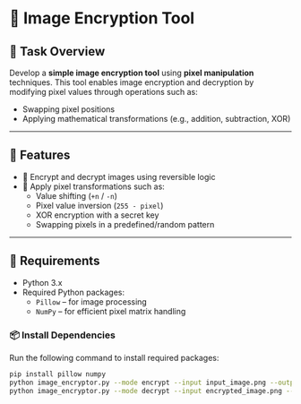 # 🔐 Image Encryption Tool

## 📝 Task Overview

Develop a **simple image encryption tool** using **pixel manipulation** techniques. This tool enables image encryption and decryption by modifying pixel values through operations such as:
- Swapping pixel positions
- Applying mathematical transformations (e.g., addition, subtraction, XOR)

---

## 🚀 Features

- 🔄 Encrypt and decrypt images using reversible logic
- 🔢 Apply pixel transformations such as:
  - Value shifting (`+n` / `-n`)
  - Pixel value inversion (`255 - pixel`)
  - XOR encryption with a secret key
  - Swapping pixels in a predefined/random pattern

---

## 🧰 Requirements

- Python 3.x
- Required Python packages:
  - `Pillow` – for image processing
  - `NumPy` – for efficient pixel matrix handling

### 📦 Install Dependencies

Run the following command to install required packages:

```bash
pip install pillow numpy
python image_encryptor.py --mode encrypt --input input_image.png --output encrypted_image.png --key 42
python image_encryptor.py --mode decrypt --input encrypted_image.png --output decrypted_image.png --key 42

